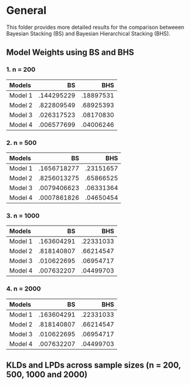 # General

This folder provides more detailed results for the comparison betweeen Bayesian Stacking (BS) and Bayesian Hierarchical Stacking (BHS).

## Model Weights using BS and BHS
### 1. n = 200

| Models |    BS    |    BHS    |
| :---   |    ---:  |    ---:   |
|Model 1 |.144295229|.18897531  |
|Model 2 |.822809549|.68925393  |  
|Model 3 |.026317523|.08170830  |
|Model 4 |.006577699|.04006246  |


### 2. n = 500

| Models |    BS     |    BHS    |
| :---   |    ---:   |    ---:   |
|Model 1 |.1656718277|.23151657  |
|Model 2 |.8256013275|.65866525  |  
|Model 3 |.0079406623|.06331364  |
|Model 4 |.0007861826|.04650454  |


### 3. n = 1000

| Models |    BS    |    BHS    |
| :---   |    ---:  |    ---:   |
|Model 1 |.163604291|.22331033  |
|Model 2 |.818140807|.66214547  |  
|Model 3 |.010622695|.06954717  |
|Model 4 |.007632207|.04499703  |


### 4. n = 2000

| Models |    BS    |    BHS    |
| :---   |    ---:  |    ---:   |
|Model 1 |.163604291|.22331033  |
|Model 2 |.818140807|.66214547  |  
|Model 3 |.010622695|.06954717  |
|Model 4 |.007632207|.04499703  |

## KLDs and LPDs across sample sizes (n = 200, 500, 1000 and 2000)



